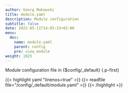 ```yaml
---
author: Georg Makowski
title: module.yaml
description: Module configuration
subtitle: false
date: 2022-05-11T14:03:23+02:00 
menu:
  doc:
    name: module.yaml
    parent: config
    pre: view_module
weight: 1025
---
```


Module configuration file in {$config/_default}
{.p-first} <!--more-->

{{< highlight yaml "linenos=true" >}}
{{< readfile file="/config/_default/module.yaml" >}}
{{< /highlight >}}
